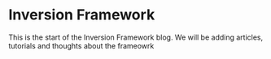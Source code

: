 # Inversion Framework
This is the start of the Inversion Framework blog. We will be adding articles, tutorials and thoughts about the frameowrk

<!--stackedit_data:
eyJoaXN0b3J5IjpbOTE3OTY2Mzk3XX0=
-->